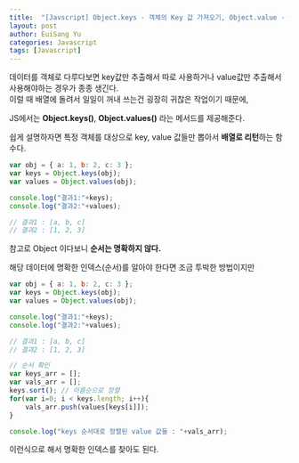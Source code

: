 ```yaml
---
title:  "[Javscript] Object.keys - 객체의 Key 값 가져오기, Object.value - value값 가져오기"
layout: post
author: EuiSang Yu
categories: Javascript
tags: [Javascript]
---
```


데이터를 객체로 다루다보면 key값만 추출해서 따로 사용하거나 value값만 추출해서 사용해야하는 경우가 종종 생긴다.  
이럴 때 배열에 돌려서 일일이 꺼내 쓰는건 굉장히 귀찮은 작업이기 때문에,

JS에서는 **Object.keys()**, **Object.values()** 라는 메서드를 제공해준다.  
  
쉽게 설명하자면 특정 객체를 대상으로 key, value 값들만 뽑아서 **배열로 리턴**하는 함수다.

```javascript
var obj = { a: 1, b: 2, c: 3 }; 
var keys = Object.keys(obj); 
var values = Object.values(obj);

console.log("결과1:"+keys);
console.log("결과2:"+values);

// 결과1 : [a, b, c]
// 결과2 : [1, 2, 3]
```

참고로 Object 이다보니 **순서는 명확하지 않다.**

해당 데이터에 명확한 인덱스(순서)를 알아야 한다면 조금 투박한 방법이지만

```javascript
var obj = { a: 1, b: 2, c: 3 }; 
var keys = Object.keys(obj); 
var values = Object.values(obj);

console.log("결과1:"+keys);
console.log("결과2:"+values);

// 결과1 : [a, b, c]
// 결과2 : [1, 2, 3]

// 순서 확인
var keys_arr = [];
var vals_arr = [];
keys.sort(); // 이름순으로 정렬
for(var i=0; i < keys.length; i++){
    vals_arr.push(values[keys[i]]);
}

console.log("keys 순서대로 정렬된 value 값들 : "+vals_arr);
```

이런식으로 해서 명확한 인덱스를 찾아도 된다.